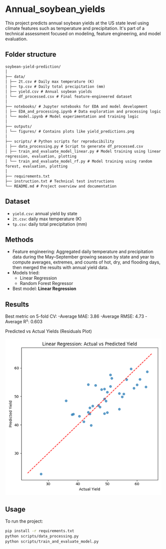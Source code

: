 # Annual_soybean_yields

This project predicts annual soybean yields at the US state level using climate features such as temperature and precipitation. It's part of a technical assessment focused on modeling, feature engineering, and model evaluation.

## Folder structure

```plaintext
soybean-yield-prediction/
│
├── data/
│ ├── 2t.csv # Daily max temperature (K)
│ ├── tp.csv # Daily total precipitation (mm)
│ ├── yield.csv # Annual soybean yields
│ └── df_processed.csv # Final feature-engineered dataset
│
├── notebooks/ # Jupyter notebooks for EDA and model development
│ ├── EDA_and_processing.ipynb # Data exploration and processing logic
│ └── model.ipynb # Model experimentation and training logic
│
├── outputs/
│ └── figures/ # Contains plots like yield_predictions.png
│
├── scripts/ # Python scripts for reproducibility
│ ├── data_processing.py # Script to generate df_processed.csv
│ ├── train_and_evaluate_model_linear.py # Model training using linear regression, evaluation, plotting
│ └── train_and_evaluate_model_rf.py # Model training using random forest, evaluation, plotting
│
├── requirements.txt
├── instruction.txt # Technical test instructions
└── README.md # Project overview and documentation
```

## Dataset

- `yield.csv`: annual yield by state
- `2t.csv`: daily max temperature (K)
- `tp.csv`: daily total precipitation (mm)

## Methods

- Feature engineering: Aggregated daily temperature and precipitation data during the May–September growing season by state and year to compute averages, extremes, and counts of hot, dry, and flooding days, then merged the results with annual yield data.
- Models tried:
  - Linear Regression
  - Random Forest Regressor
- Best model: **Linear Regression**

## Results

Best metric on 5-fold CV:
-Average MAE: 3.86
-Average RMSE: 4.73
-Average R²: 0.603

Predicted vs Actual Yields (Residuals Plot)

![prediction_plot](outputs/figures/yield_predictions_linear.png)

## Usage

To run the project:

```bash
pip install -r requirements.txt
python scripts/data_processing.py
python scripts/train_and_evaluate_model.py
```
